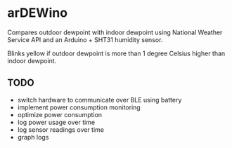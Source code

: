 # arDEWino

Compares outdoor dewpoint with indoor dewpoint using National Weather Service API and an Arduino + SHT31 humidity sensor.

Blinks yellow if outdoor dewpoint is more than 1 degree Celsius higher than indoor dewpoint.

## TODO

* switch hardware to communicate over BLE using battery
* implement power consumption monitoring
* optimize power consumption
* log power usage over time
* log sensor readings over time
* graph logs
